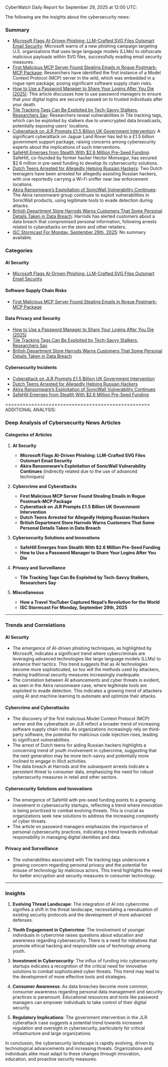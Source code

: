 CyberWatch Daily Report for September 29, 2025 at 12:00 UTC:

The following are the insights about the cybersecurity news:

### Summary
- [Microsoft Flags AI-Driven Phishing: LLM-Crafted SVG Files Outsmart Email Security](https://thehackernews.com/2025/09/microsoft-flags-ai-driven-phishing-llm.html): Microsoft warns of a new phishing campaign targeting U.S. organizations that uses large language models (LLMs) to obfuscate malicious payloads within SVG files, successfully evading email security measures.
- [First Malicious MCP Server Found Stealing Emails in Rogue Postmark-MCP Package](https://thehackernews.com/2025/09/first-malicious-mcp-server-found.html): Researchers have identified the first instance of a Model Context Protocol (MCP) server in the wild, which was embedded in a rogue npm package, posing significant software supply chain risks.
- [How to Use a Password Manager to Share Your Logins After You Die (2025)](https://www.wired.com/story/how-to-use-a-password-manager-to-share-your-logins-after-you-die/): This article discusses how to use password managers to ensure that your digital logins are securely passed on to trusted individuals after your death.
- [Tile Tracking Tags Can Be Exploited by Tech-Savvy Stalkers, Researchers Say](https://www.wired.com/story/tile-tracking-tags-can-be-exploited-by-tech-savvy-stalkers-researchers-say/): Researchers reveal vulnerabilities in Tile tracking tags, which can be exploited by stalkers due to unencrypted data broadcasts, potentially exposing users' locations.
- [Cyberattack on JLR Prompts £1.5 Billion UK Government Intervention](https://www.securityweek.com/cyberattack-on-jlr-prompts-1-5-billion-uk-government-intervention/): A significant cyberattack on Jaguar Land Rover has led to a £1.5 billion government support package, raising concerns among cybersecurity experts about the implications of such interventions.
- [SafeHill Emerges from Stealth With $2.6 Million Pre-Seed Funding](https://www.securityweek.com/safehill-emerges-from-stealth-with-2-6-million-pre-seed-funding/): SafeHill, co-founded by former hacker Hector Monsegur, has secured $2.6 million in pre-seed funding to develop its cybersecurity solutions.
- [Dutch Teens Arrested for Allegedly Helping Russian Hackers](https://www.securityweek.com/dutch-teens-arrested-for-allegedly-helping-russian-hackers/): Two Dutch teenagers have been arrested for allegedly assisting Russian hackers, with one reportedly carrying a Wi-Fi sniffer near law enforcement locations.
- [Akira Ransomware’s Exploitation of SonicWall Vulnerability Continues](https://www.securityweek.com/akira-ransomwares-exploitation-of-sonicwall-vulnerability-continues/): The Akira ransomware group continues to exploit vulnerabilities in SonicWall products, using legitimate tools to evade detection during attacks.
- [British Department Store Harrods Warns Customers That Some Personal Details Taken in Data Breach](https://www.securityweek.com/british-department-store-harrods-warns-customers-that-some-personal-details-taken-in-data-breach/): Harrods has alerted customers about a data breach that compromised personal information, following arrests related to cyberattacks on the store and other retailers.
- [ISC Stormcast For Monday, September 29th, 2025](https://isc.sans.edu/podcastdetail/9632): No summary available.

### Categories

#### AI Security
- [Microsoft Flags AI-Driven Phishing: LLM-Crafted SVG Files Outsmart Email Security](https://thehackernews.com/2025/09/microsoft-flags-ai-driven-phishing-llm.html)

#### Software Supply Chain Risks
- [First Malicious MCP Server Found Stealing Emails in Rogue Postmark-MCP Package](https://thehackernews.com/2025/09/first-malicious-mcp-server-found.html)

#### Data Privacy and Security
- [How to Use a Password Manager to Share Your Logins After You Die (2025)](https://www.wired.com/story/how-to-use-a-password-manager-to-share-your-logins-after-you-die/)
- [Tile Tracking Tags Can Be Exploited by Tech-Savvy Stalkers, Researchers Say](https://www.wired.com/story/tile-tracking-tags-can-be-exploited-by-tech-savvy-stalkers-researchers-say/)
- [British Department Store Harrods Warns Customers That Some Personal Details Taken in Data Breach](https://www.securityweek.com/british-department-store-harrods-warns-customers-that-some-personal-details-taken-in-data-breach/)

#### Cybersecurity Incidents
- [Cyberattack on JLR Prompts £1.5 Billion UK Government Intervention](https://www.securityweek.com/cyberattack-on-jlr-prompts-1-5-billion-uk-government-intervention/)
- [Dutch Teens Arrested for Allegedly Helping Russian Hackers](https://www.securityweek.com/dutch-teens-arrested-for-allegedly-helping-russian-hackers/)
- [Akira Ransomware’s Exploitation of SonicWall Vulnerability Continues](https://www.securityweek.com/akira-ransomwares-exploitation-of-sonicwall-vulnerability-continues/)
- [SafeHill Emerges from Stealth With $2.6 Million Pre-Seed Funding](https://www.securityweek.com/safehill-emerges-from-stealth-with-2-6-million-pre-seed-funding/)

==================================================
ADDITIONAL ANALYSIS:

### Deep Analysis of Cybersecurity News Articles

#### Categories of Articles

1. **AI Security**
   - **Microsoft Flags AI-Driven Phishing: LLM-Crafted SVG Files Outsmart Email Security**
   - **Akira Ransomware’s Exploitation of SonicWall Vulnerability Continues** (indirectly related due to the use of advanced techniques)

2. **Cybercrime and Cyberattacks**
   - **First Malicious MCP Server Found Stealing Emails in Rogue Postmark-MCP Package**
   - **Cyberattack on JLR Prompts £1.5 Billion UK Government Intervention**
   - **Dutch Teens Arrested for Allegedly Helping Russian Hackers**
   - **British Department Store Harrods Warns Customers That Some Personal Details Taken in Data Breach**

3. **Cybersecurity Solutions and Innovations**
   - **SafeHill Emerges from Stealth With $2.6 Million Pre-Seed Funding**
   - **How to Use a Password Manager to Share Your Logins After You Die**

4. **Privacy and Surveillance**
   - **Tile Tracking Tags Can Be Exploited by Tech-Savvy Stalkers, Researchers Say**

5. **Miscellaneous**
   - **How a Travel YouTuber Captured Nepal’s Revolution for the World**
   - **ISC Stormcast For Monday, September 29th, 2025**

---

### Trends and Correlations

#### AI Security
- The emergence of AI-driven phishing techniques, as highlighted by Microsoft, indicates a significant trend where cybercriminals are leveraging advanced technologies like large language models (LLMs) to enhance their tactics. This trend suggests that as AI technologies become more sophisticated, so too will the methods used by attackers, making traditional security measures increasingly inadequate.
- The correlation between AI advancements and cyber threats is evident, as seen in the Akira ransomware case, where legitimate tools are exploited to evade detection. This indicates a growing trend of attackers using AI and machine learning to automate and optimize their attacks.

#### Cybercrime and Cyberattacks
- The discovery of the first malicious Model Context Protocol (MCP) server and the cyberattack on JLR reflect a broader trend of increasing software supply chain risks. As organizations increasingly rely on third-party software, the potential for malicious code injection rises, leading to significant vulnerabilities.
- The arrest of Dutch teens for aiding Russian hackers highlights a concerning trend of youth involvement in cybercrime, suggesting that the next generation may be more tech-savvy and potentially more inclined to engage in illicit activities.
- The data breach at Harrods and the subsequent arrests indicate a persistent threat to consumer data, emphasizing the need for robust cybersecurity measures in retail and other sectors.

#### Cybersecurity Solutions and Innovations
- The emergence of SafeHill with pre-seed funding points to a growing investment in cybersecurity startups, reflecting a trend where innovation is being prioritized to combat evolving threats. This is crucial as organizations seek new solutions to address the increasing complexity of cyber threats.
- The article on password managers emphasizes the importance of personal cybersecurity practices, indicating a trend towards individual responsibility in managing digital identities and data.

#### Privacy and Surveillance
- The vulnerabilities associated with Tile tracking tags underscore a growing concern regarding personal privacy and the potential for misuse of technology by malicious actors. This trend highlights the need for better encryption and security measures in consumer technology.

---

### Insights

1. **Evolving Threat Landscape**: The integration of AI into cybercrime signifies a shift in the threat landscape, necessitating a reevaluation of existing security protocols and the development of more advanced defenses.

2. **Youth Engagement in Cybercrime**: The involvement of younger individuals in cybercrime raises questions about education and awareness regarding cybersecurity. There is a need for initiatives that promote ethical hacking and responsible use of technology among youth.

3. **Investment in Cybersecurity**: The influx of funding into cybersecurity startups indicates a recognition of the critical need for innovative solutions to combat sophisticated cyber threats. This trend may lead to the development of more effective tools and strategies.

4. **Consumer Awareness**: As data breaches become more common, consumer awareness regarding personal data management and security practices is paramount. Educational resources and tools like password managers can empower individuals to take control of their digital security.

5. **Regulatory Implications**: The government intervention in the JLR cyberattack case suggests a potential trend towards increased regulation and oversight in cybersecurity, particularly for critical infrastructure and large organizations.

In conclusion, the cybersecurity landscape is rapidly evolving, driven by technological advancements and increasing threats. Organizations and individuals alike must adapt to these changes through innovation, education, and proactive security measures.